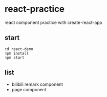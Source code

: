 # react-practice
react component practice with create-react-app

## start
```
cd react-demo
npm install
npm start
```
## list
- bilibili remark component
- page component
